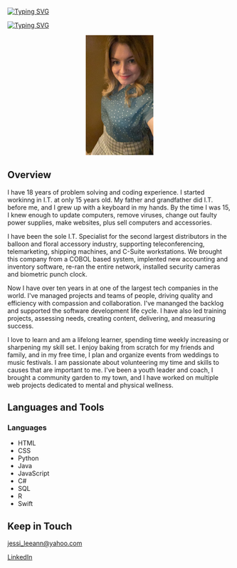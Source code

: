 #

[![Typing SVG](https://readme-typing-svg.demolab.com?font=Cedarville+Cursive&size=40&pause=19055&color=FEAFD4&center=true&vCenter=true&width=1000&lines=Jessi+Zimmerman)](https://git.io/typing-svg)

[![Typing SVG](https://readme-typing-svg.demolab.com?font=Lato&size=28&pause=1108&color=FEAFD4&center=true&vCenter=true&width=1000&lines=App+and+Web+Developer)](https://git.io/typing-svg)

<p align="center">
<img src="IMG_0867.jpeg" style="height:30%; width:30%" >
  </p>

## Overview

I have 18 years of problem solving and coding experience. I started workinng in I.T. at only 15 years old. My father and grandfather did I.T. before me, and I grew up with a keyboard in my hands. By the time I was 15, I knew enough to update computers, remove viruses, change out faulty power supplies, make websites, plus sell computers and accessories.

I have been the sole I.T. Specialist for the second largest distributors in the balloon and floral accessory industry, supporting teleconferencing, telemarketing, shipping machines, and C-Suite workstations. We brought this company from a COBOL based system, implented new accounting and inventory software, re-ran the entire network, installed security cameras and biometric punch clock.

Now I have over ten years in at one of the largest tech companies in the world. I've managed projects and teams of people, driving quality and efficiency with compassion and collaboration. I've mananged the backlog and supported the software development life cycle. I have also led training projects, assessing needs, creating content, delivering, and measuring success.

I love to learn and am a lifelong learner, spending time weekly increasing or sharpening my skill set. I enjoy baking from scratch for my friends and family, and in my free time, I plan and organize events from weddings to music festivals. I am passionate about volunteering my time and skills to causes that are important to me. I've been a youth leader and coach, I brought a community garden to my town, and I have worked on multiple web projects dedicated to mental and physical wellness.

## Languages and Tools

### Languages

- HTML
- CSS
- Python
- Java
- JavaScript
- C#
- SQL
- R
- Swift


## Keep in Touch

[jessi_leeann@yahoo.com](mailto:jessi_leeann@yahoo.com)

[LinkedIn](https://www.linkedin.com/in/jessi-zimmerman-21039610a/)

